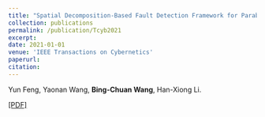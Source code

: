 ```yaml
---
title: "Spatial Decomposition-Based Fault Detection Framework for Parabolic-Distributed Parameter Processes"
collection: publications
permalink: /publication/Tcyb2021
excerpt: 
date: 2021-01-01
venue: 'IEEE Transactions on Cybernetics'
paperurl: 
citation: 
---
```

Yun Feng, Yaonan Wang, __Bing-Chuan Wang__, Han-Xiong Li.

[\[PDF\]](http://bingchuanwang.github.io/files/Tcyb2021.pdf)
